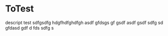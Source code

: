 ToTest
======

descript test
sdfgsdfg
hdgfhdfghdfgh
asdf
gfdsgs
gf
gsdf
asdf
gsdf
sdfg
sd
gfdasd
gdf
d
fds
sdfg
s
